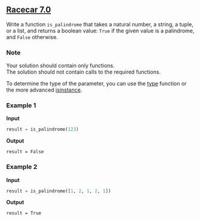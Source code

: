 ## [Racecar 7.0](../../../solutions/4.1/41_h.py)

Write a function `is_palindrome` that takes a natural number, a string, a tuple, or a list, and returns a boolean value: `True` if the given value is a palindrome, and `False` otherwise.

### Note

Your solution should contain only functions.\
The solution should not contain calls to the required functions.

To determine the type of the parameter, you can use the [type](https://docs.python.org/3/library/functions.html#type) function or the more advanced [isinstance](https://docs.python.org/3/library/functions.html#isinstance).

### Example 1

__Input__
```python
result = is_palindrome(123)
```

__Output__
```plaintext
result = False
```

### Example 2

__Input__
```python
result = is_palindrome([1, 2, 1, 2, 1])
```

__Output__
```plaintext
result = True
```